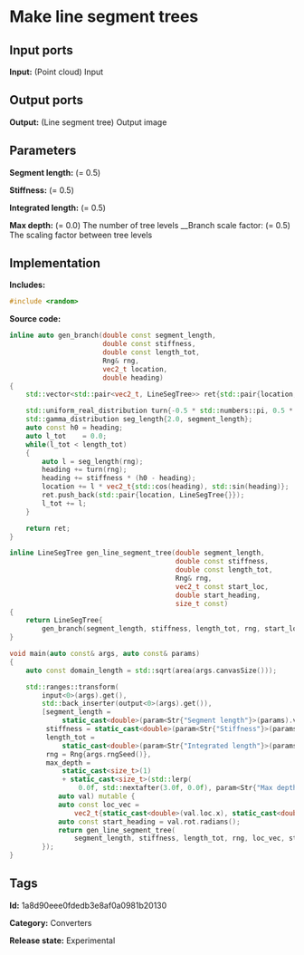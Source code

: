 # Make line segment trees

## Input ports

__Input:__ (Point cloud) Input

## Output ports

__Output:__ (Line segment tree) Output image

## Parameters

__Segment length:__ (= 0.5)

__Stiffness:__ (= 0.5)

__Integrated length:__ (= 0.5)

__Max depth:__ (= 0.0) The number of tree levels __Branch scale factor: (= 0.5) The scaling factor between tree levels

## Implementation

__Includes:__ 

```c++
#include <random>
```

__Source code:__ 

```c++
inline auto gen_branch(double const segment_length,
                       double const stiffness,
                       double const length_tot,
                       Rng& rng,
                       vec2_t location,
                       double heading)
{
	std::vector<std::pair<vec2_t, LineSegTree>> ret{std::pair{location, LineSegTree{}}};

	std::uniform_real_distribution turn{-0.5 * std::numbers::pi, 0.5 * std::numbers::pi};
	std::gamma_distribution seg_length{2.0, segment_length};
	auto const h0 = heading;
	auto l_tot    = 0.0;
	while(l_tot < length_tot)
	{
		auto l = seg_length(rng);
		heading += turn(rng);
		heading += stiffness * (h0 - heading);
		location += l * vec2_t{std::cos(heading), std::sin(heading)};
		ret.push_back(std::pair{location, LineSegTree{}});
		l_tot += l;
	}

	return ret;
}

inline LineSegTree gen_line_segment_tree(double segment_length,
                                         double const stiffness,
                                         double const length_tot,
                                         Rng& rng,
                                         vec2_t const start_loc,
                                         double start_heading,
                                         size_t const)
{
	return LineSegTree{
	    gen_branch(segment_length, stiffness, length_tot, rng, start_loc, start_heading)};
}

void main(auto const& args, auto const& params)
{
	auto const domain_length = std::sqrt(area(args.canvasSize()));

	std::ranges::transform(
	    input<0>(args).get(),
	    std::back_inserter(output<0>(args).get()),
	    [segment_length =
	         static_cast<double>(param<Str{"Segment length"}>(params).value() * domain_length),
	     stiffness = static_cast<double>(param<Str{"Stiffness"}>(params).value()),
	     length_tot =
	         static_cast<double>(param<Str{"Integrated length"}>(params).value() * domain_length),
	     rng = Rng{args.rngSeed()},
	     max_depth =
	         static_cast<size_t>(1)
	         + static_cast<size_t>(std::lerp(
	             0.0f, std::nextafter(3.0f, 0.0f), param<Str{"Max depth"}>(params).value()))](
	        auto val) mutable {
		    auto const loc_vec =
		        vec2_t{static_cast<double>(val.loc.x), static_cast<double>(val.loc.y)};
		    auto const start_heading = val.rot.radians();
		    return gen_line_segment_tree(
		        segment_length, stiffness, length_tot, rng, loc_vec, start_heading, max_depth);
	    });
}
```

## Tags

__Id:__ 1a8d90eee0fdedb3e8af0a0981b20130

__Category:__ Converters

__Release state:__ Experimental